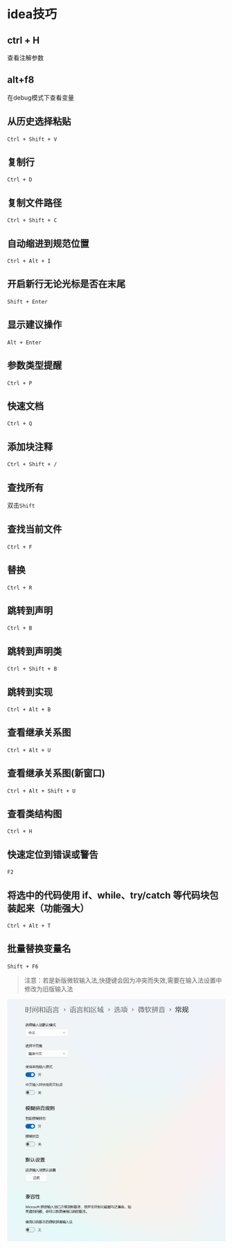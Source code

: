 # idea技巧

## ctrl + H

查看注解参数

## alt+f8

在debug模式下查看变量

## 从历史选择粘贴

`Ctrl + Shift + V`

## 复制行

`Ctrl + D`

## 复制文件路径

`Ctrl + Shift + C`

## 自动缩进到规范位置

`Ctrl + Alt + I`

## 开启新行无论光标是否在末尾

`Shift + Enter`

## 显示建议操作

`Alt + Enter`

## 参数类型提醒

`Ctrl + P`

## 快速文档

`Ctrl + Q`

## 添加块注释

`Ctrl + Shift + /`

## 查找所有

双击`Shift`

## 查找当前文件

`Ctrl + F`

## 替换

`Ctrl + R`

## 跳转到声明

`Ctrl + B`

## 跳转到声明类

`Ctrl + Shift + B`

## 跳转到实现

`Ctrl + Alt + B`

## 查看继承关系图

`Ctrl + Alt + U`

## 查看继承关系图(新窗口)

`Ctrl + Alt + Shift + U`

## 查看类结构图

`Ctrl + H`

## 快速定位到错误或警告

`F2`

## 将选中的代码使用 if、while、try/catch 等代码块包装起来（功能强大）

`Ctrl + Alt + T`

## 批量替换变量名

`Shift + F6`

> 注意：若是新版微软输入法,快捷键会因为冲突而失效,需要在输入法设置中修改为旧版输入法

![alt text](images/idea技巧/image.png)
